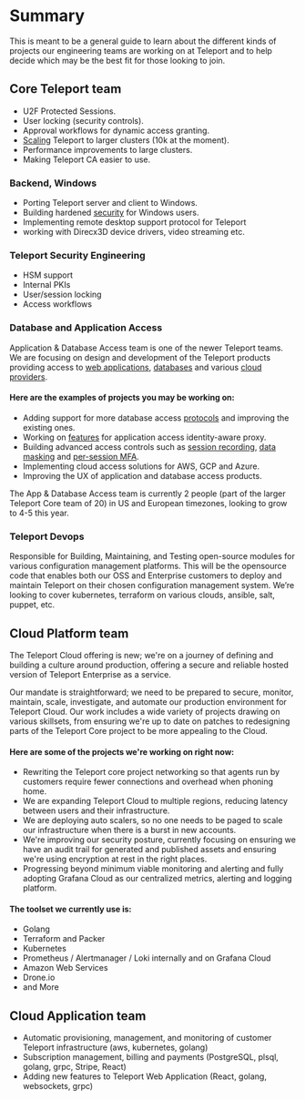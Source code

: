 # Summary
This is meant to be a general guide to learn about the different kinds of projects our engineering teams are working on at Teleport and to help decide which may be the best fit for those looking to join. 


## Core Teleport team
- U2F Protected Sessions.
- User locking (security controls).
- Approval workflows for dynamic access granting.
- [Scaling](https://github.com/gravitational/teleport/issues?q=is%3Aissue+is%3Aopen+label%3Ascale) Teleport to larger clusters (10k at the moment).
- Performance improvements to large clusters.
- Making Teleport CA easier to use.


### Backend, Windows 
- Porting Teleport server and client to Windows.
- Building hardened [security](https://github.com/gravitational/teleport/issues?q=is%3Aissue+is%3Aopen+label%3Asecurity) for Windows users.
- Implementing remote desktop support protocol for Teleport
- working with Direcx3D device drivers, video streaming etc.


### Teleport Security Engineering
- HSM support
- Internal PKIs
- User/session locking
- Access workflows


### Database and Application Access 
Application & Database Access team is one of the newer Teleport teams. We are focusing on design and development of the Teleport products providing access to [web applications](https://goteleport.com/docs/application-access/), [databases](https://goteleport.com/docs/database-access/) and various [cloud providers](https://goteleport.com/docs/application-access/guides/aws-console/).

#### Here are the examples of projects you may be working on:
* Adding support for more database access [protocols](https://github.com/gravitational/teleport/issues?q=is%3Aopen+is%3Aissue+label%3Adatabase-access+label%3Adb%2Frequested) and improving the existing ones.
* Working on [features](https://github.com/gravitational/teleport/issues?q=is%3Aissue+is%3Aopen+label%3Aapplication-access+label%3Afeature-request) for application access identity-aware proxy.
* Building advanced access controls such as [session recording](https://github.com/gravitational/teleport/issues/5799), [data masking](https://github.com/gravitational/teleport/issues/7150) and [per-session MFA](https://github.com/gravitational/teleport/issues/6172).
* Implementing cloud access solutions for AWS, GCP and Azure.
* Improving the UX of application and database access products.

The App & Database Access team is currently 2 people (part of the larger Teleport Core team of 20) in US and European timezones, looking to grow to 4-5 this year.


### Teleport Devops
Responsible for Building, Maintaining, and Testing open-source modules for various configuration management platforms. This will be the opensource code that enables both our OSS and Enterprise customers to deploy and maintain Teleport on their chosen configuration management system. We’re looking to cover kubernetes, terraform on various clouds, ansible, salt, puppet, etc.



## Cloud Platform team
The Teleport Cloud offering is new; we're on a journey of defining and building a culture around production, offering a secure and reliable hosted version of Teleport Enterprise as a service. 

Our mandate is straightforward; we need to be prepared to secure, monitor, maintain, scale, investigate, and automate our production environment for Teleport Cloud. Our work includes a wide variety of projects drawing on various skillsets, from ensuring we're up to date on patches to redesigning parts of the Teleport Core project to be more appealing to the Cloud.

#### Here are some of the projects we're working on right now:
- Rewriting the Teleport core project networking so that agents run by customers require fewer connections and overhead when phoning home.
- We are expanding Teleport Cloud to multiple regions, reducing latency between users and their infrastructure.
- We are deploying auto scalers, so no one needs to be paged to scale our infrastructure when there is a burst in new accounts.
- We're improving our security posture, currently focusing on ensuring we have an audit trail for generated and published assets and ensuring we're using encryption at rest in the right places.
- Progressing beyond minimum viable monitoring and alerting and fully adopting Grafana Cloud as our centralized metrics, alerting and logging platform.

#### The toolset we currently use is:
- Golang
- Terraform and Packer
- Kubernetes
- Prometheus / Alertmanager / Loki internally and on Grafana Cloud
- Amazon Web Services
- Drone.io
- and More



## Cloud Application team
- Automatic provisioning, management, and monitoring of customer Teleport infrastructure (aws, kubernetes, golang)
- Subscription management, billing and payments (PostgreSQL, plsql, golang, grpc, Stripe, React)
- Adding new features to Teleport Web Application (React, golang, websockets, grpc)
